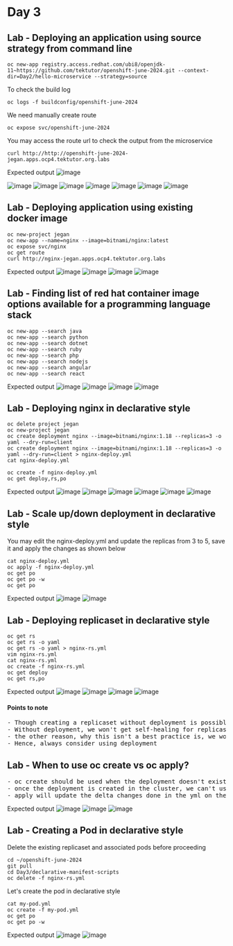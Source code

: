 # Day 3

## Lab - Deploying an application using source strategy from command line
```
oc new-app registry.access.redhat.com/ubi8/openjdk-11~https://github.com/tektutor/openshift-june-2024.git --context-dir=Day2/hello-microservice --strategy=source
```

To check the build log
```
oc logs -f buildconfig/openshift-june-2024
```

We need manually create route
```
oc expose svc/openshift-june-2024
```

You may access the route url to check the output from the microservice
```
curl http://http://openshift-june-2024-jegan.apps.ocp4.tektutor.org.labs
```

Expected output
![image](https://github.com/tektutor/openshift-june-2024/assets/12674043/96e93ddb-e675-49c2-ba2e-e0e2220a203f)

![image](https://github.com/tektutor/openshift-june-2024/assets/12674043/7cd5cccc-832d-421e-8421-45c447168098)
![image](https://github.com/tektutor/openshift-june-2024/assets/12674043/04747539-6f13-4f31-8660-d6996abbcfa5)
![image](https://github.com/tektutor/openshift-june-2024/assets/12674043/fc06f716-fe60-4f29-82e4-dcefe901b910)
![image](https://github.com/tektutor/openshift-june-2024/assets/12674043/66c7b691-dd23-45da-872d-909ac73e4714)
![image](https://github.com/tektutor/openshift-june-2024/assets/12674043/e107fbac-8e3b-49d0-a7a6-e8982eceb60a)
![image](https://github.com/tektutor/openshift-june-2024/assets/12674043/e4e562de-b97e-4df9-8474-00f4bb099238)
![image](https://github.com/tektutor/openshift-june-2024/assets/12674043/6606a937-fda4-4a12-b30d-d07bbbadf8cc)

## Lab - Deploying application using existing docker image
```
oc new-project jegan
oc new-app --name=nginx --image=bitnami/nginx:latest
oc expose svc/nginx
oc get route
curl http://nginx-jegan.apps.ocp4.tektutor.org.labs
```

Expected output
![image](https://github.com/tektutor/openshift-june-2024/assets/12674043/5f153733-6305-412e-a2ef-3c7497287139)
![image](https://github.com/tektutor/openshift-june-2024/assets/12674043/42bd35ba-ad68-46d6-b17a-85a5149f0a0c)
![image](https://github.com/tektutor/openshift-june-2024/assets/12674043/4eba8315-9e2c-4414-a29c-5ec79547b953)
![image](https://github.com/tektutor/openshift-june-2024/assets/12674043/3abe9e1e-fdd2-4e8b-b1ca-136cd72679d7)

## Lab - Finding list of red hat container image options available for a programming language stack
```
oc new-app --search java
oc new-app --search python
oc new-app --search dotnet
oc new-app --search ruby
oc new-app --search php
oc new-app --search nodejs
oc new-app --search angular
oc new-app --search react
```

Expected output
![image](https://github.com/tektutor/openshift-june-2024/assets/12674043/19ff301c-3bdc-44f6-be3a-9a6a7bee50eb)
![image](https://github.com/tektutor/openshift-june-2024/assets/12674043/f465d995-6a13-4f38-9da3-c0f0f654d037)
![image](https://github.com/tektutor/openshift-june-2024/assets/12674043/f1fec2b5-c76a-41d9-ada4-04b6197d907a)
![image](https://github.com/tektutor/openshift-june-2024/assets/12674043/aed2c6de-3fa8-4251-85bc-a84f3f3bf434)

## Lab - Deploying nginx in declarative style
```
oc delete project jegan
oc new-project jegan
oc create deployment nginx --image=bitnami/nginx:1.18 --replicas=3 -o yaml --dry-run=client
oc create deployment nginx --image=bitnami/nginx:1.18 --replicas=3 -o yaml --dry-run=client > nginx-deploy.yml
cat nginx-deploy.yml

oc create -f nginx-deploy.yml
oc get deploy,rs,po
```

Expected output
![image](https://github.com/tektutor/openshift-june-2024/assets/12674043/6c6f51f5-44bc-4d9f-845b-e41c6c483811)
![image](https://github.com/tektutor/openshift-june-2024/assets/12674043/d9052917-3363-47ea-a969-d02a445729bc)
![image](https://github.com/tektutor/openshift-june-2024/assets/12674043/28146eb6-4604-482e-9616-b5543bd499d0)
![image](https://github.com/tektutor/openshift-june-2024/assets/12674043/1afd2f8a-f498-492b-9927-76d59652d341)
![image](https://github.com/tektutor/openshift-june-2024/assets/12674043/700ca36f-5f09-4f6b-bd8a-d160c071b526)
![image](https://github.com/tektutor/openshift-june-2024/assets/12674043/61bcd2f2-a4e2-4f58-9c7d-b2a6d2238de4)

## Lab - Scale up/down deployment in declarative style

You may edit the nginx-deploy.yml and update the replicas from 3 to 5, save it and apply the changes as shown below
```
cat nginx-deploy.yml
oc apply -f nginx-deploy.yml
oc get po
oc get po -w
oc get po
```

Expected output
![image](https://github.com/tektutor/openshift-june-2024/assets/12674043/1fac5af2-4535-4c61-96ad-77beb85fc90a)
![image](https://github.com/tektutor/openshift-june-2024/assets/12674043/9a2c3e23-dcc6-496d-98a1-b91d4b740977)

## Lab - Deploying replicaset in declarative style
```
oc get rs
oc get rs -o yaml
oc get rs -o yaml > nginx-rs.yml
vim nginx-rs.yml
cat nginx-rs.yml
oc create -f nginx-rs.yml
oc get deploy
oc get rs,po
```

Expected output
![image](https://github.com/tektutor/openshift-june-2024/assets/12674043/fce0098f-4ace-4a66-bda8-626065964ae6)
![image](https://github.com/tektutor/openshift-june-2024/assets/12674043/7a355224-e255-4c6b-812b-c7fd1631b668)
![image](https://github.com/tektutor/openshift-june-2024/assets/12674043/5e074c44-86ce-484c-aa32-31353a912071)
![image](https://github.com/tektutor/openshift-june-2024/assets/12674043/8e23db8d-89e3-4f2e-85ac-4301eaf1776c)

#### Points to note
<pre>
- Though creating a replicaset without deployment is possible, it is not a best practice
- Without deployment, we won't get self-healing for replicaset, hence if the replicaset is deleted all the pods will be deleted
- the other reason, why this isn't a best practice is, we won't be able to perform rolling update as there is no deployment. Only scale up/down is possible
- Hence, always consider using deployment
</pre>  

## Lab - When to use oc create vs oc apply?
<pre>
- oc create should be used when the deployment doesn't exist in the cluster already 
- once the deployment is created in the cluster, we can't use create anymore, we can only use apply
- apply will update the delta changes done in the yml on the existing deployment resource in the openshift cluster
</pre>

Expected output
![image](https://github.com/tektutor/openshift-june-2024/assets/12674043/802244b9-53a0-47d3-add3-f70271981c6a)
![image](https://github.com/tektutor/openshift-june-2024/assets/12674043/5bef5385-7e3b-4679-b130-db2f8d9d5050)
![image](https://github.com/tektutor/openshift-june-2024/assets/12674043/35291af0-dc74-4fe4-ac24-cf2c82e15080)

## Lab - Creating a Pod in declarative style
Delete the existing replicaset and associated pods before proceeding
```
cd ~/openshift-june-2024
git pull
cd Day3/declarative-manifest-scripts
oc delete -f nginx-rs.yml
```

Let's create the pod in declarative style
```
cat my-pod.yml
oc create -f my-pod.yml
oc get po
oc get po -w
```

Expected output
![image](https://github.com/tektutor/openshift-june-2024/assets/12674043/a2ce399c-5e42-4534-88df-9ca8858f3705)
![image](https://github.com/tektutor/openshift-june-2024/assets/12674043/18876cb4-04df-4c32-b789-41fd12cfeccf)


